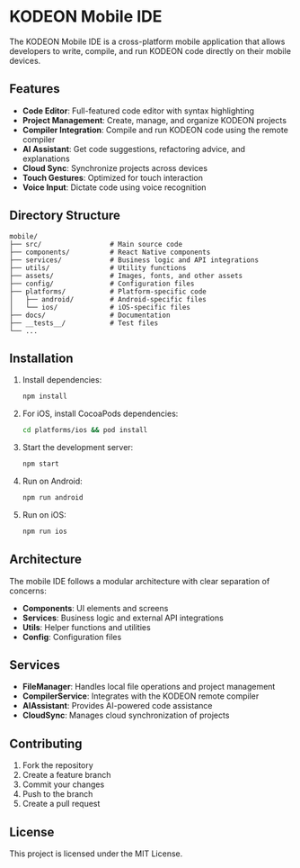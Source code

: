 # KODEON Mobile IDE

The KODEON Mobile IDE is a cross-platform mobile application that allows developers to write, compile, and run KODEON code directly on their mobile devices.

## Features

-   **Code Editor**: Full-featured code editor with syntax highlighting
-   **Project Management**: Create, manage, and organize KODEON projects
-   **Compiler Integration**: Compile and run KODEON code using the remote compiler
-   **AI Assistant**: Get code suggestions, refactoring advice, and explanations
-   **Cloud Sync**: Synchronize projects across devices
-   **Touch Gestures**: Optimized for touch interaction
-   **Voice Input**: Dictate code using voice recognition

## Directory Structure

```
mobile/
├── src/                 # Main source code
├── components/          # React Native components
├── services/            # Business logic and API integrations
├── utils/               # Utility functions
├── assets/              # Images, fonts, and other assets
├── config/              # Configuration files
├── platforms/           # Platform-specific code
│   ├── android/         # Android-specific files
│   └── ios/             # iOS-specific files
├── docs/                # Documentation
├── __tests__/           # Test files
└── ...
```

## Installation

1. Install dependencies:

    ```bash
    npm install
    ```

2. For iOS, install CocoaPods dependencies:

    ```bash
    cd platforms/ios && pod install
    ```

3. Start the development server:

    ```bash
    npm start
    ```

4. Run on Android:

    ```bash
    npm run android
    ```

5. Run on iOS:
    ```bash
    npm run ios
    ```

## Architecture

The mobile IDE follows a modular architecture with clear separation of concerns:

-   **Components**: UI elements and screens
-   **Services**: Business logic and external API integrations
-   **Utils**: Helper functions and utilities
-   **Config**: Configuration files

## Services

-   **FileManager**: Handles local file operations and project management
-   **CompilerService**: Integrates with the KODEON remote compiler
-   **AIAssistant**: Provides AI-powered code assistance
-   **CloudSync**: Manages cloud synchronization of projects

## Contributing

1. Fork the repository
2. Create a feature branch
3. Commit your changes
4. Push to the branch
5. Create a pull request

## License

This project is licensed under the MIT License.
